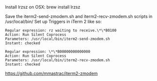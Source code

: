 
Install lrzsz on OSX: brew install lrzsz

Save the iterm2-send-zmodem.sh and iterm2-recv-zmodem.sh scripts in /usr/local/bin/
Set up Triggers in iTerm 2 like so:

    Regular expression: rz waiting to receive.\*\*B0100
    Action: Run Silent Coprocess
    Parameters: /usr/local/bin/iterm2-send-zmodem.sh
    Instant: checked

    Regular expression: \*\*B00000000000000
    Action: Run Silent Coprocess
    Parameters: /usr/local/bin/iterm2-recv-zmodem.sh
    Instant: checked

https://github.com/mmastrac/iterm2-zmodem
